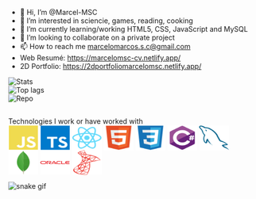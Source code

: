 - 👋 Hi, I’m @Marcel-MSC
- 👀 I’m interested in sciencie, games, reading, cooking
- 🌱 I’m currently learning/working HTML5, CSS, JavaScript and MySQL
- 💞️ I’m looking to collaborate on a private project
- 📫 How to reach me marcelomarcos.s.c@gmail.com
- Web Resumé: https://marcelomsc-cv.netlify.app/
- 2D Portfolio: https://2dportfoliomarcelomsc.netlify.app/


![Stats](https://github-readme-stats.vercel.app/api?username=Marcel-MSC&theme=dark&show_icons=true)
<br>
![Top lags](https://github-readme-stats.vercel.app/api/top-langs/?username=Marcel-MSC&theme=dark&show_icons=true)
<br>
![Repo](https://github-readme-stats.vercel.app/api/pin/?username=Marcel-MSC&repo=portfolio-marcelo&cache_seconds=86400&theme=dark)


<!-- 
<div style="display: flex; flex-direction: column" >
  <div>
    <img height="200em" src="https://github-readme-stats.vercel.app/api?username=Marcel-MSC" />
    
  </div>
  <div>
    <img height="300em" src="https://github-readme-stats.vercel.app/api/top-langs/?username=Marcel-MSC"/>
  </div>
</div>
-->

##

<div style="display: inline_block">
  Technologies I work or have worked with
  <br>
  <img align="center" alt="Js" height="50" width="60" src="https://raw.githubusercontent.com/devicons/devicon/master/icons/javascript/javascript-plain.svg">
  <img align="center" alt="Ts" height="50" width="60" src="https://raw.githubusercontent.com/devicons/devicon/master/icons/typescript/typescript-plain.svg">
  <img align="center" alt="React" height="50" width="60" src="https://raw.githubusercontent.com/devicons/devicon/master/icons/react/react-original.svg">
  <img align="center" alt="HTML" height="50" width="60" src="https://raw.githubusercontent.com/devicons/devicon/master/icons/html5/html5-original.svg">
  <img align="center" alt="CSS" height="50" width="60" src="https://raw.githubusercontent.com/devicons/devicon/master/icons/css3/css3-original.svg">
  <img align="center" alt="Csharp" height="50" width="60" src="https://raw.githubusercontent.com/devicons/devicon/master/icons/csharp/csharp-original.svg">
  <img align="center" alt="MySQL" height="50" width="60" src="https://raw.githubusercontent.com/devicons/devicon/master/icons/mysql/mysql-original.svg">
  <img align="center" alt="MongoDB" height="50" width="60" src="https://raw.githubusercontent.com/devicons/devicon/master/icons/mongodb/mongodb-original.svg">
  <img align="center" alt="Oracle" height="50" width="60" src="https://raw.githubusercontent.com/devicons/devicon/master/icons/oracle/oracle-original.svg">
  <img align="center" alt="SQL Server" height="50" width="60" src="https://raw.githubusercontent.com/devicons/devicon/master/icons/microsoftsqlserver/microsoftsqlserver-plain.svg">
  
</div>


![snake gif](https://github.com/Marcel-MSC/Marcel-MSC/blob/output/github-contribution-grid-snake.svg)
